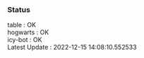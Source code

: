 ### Status


table : OK  
hogwarts : OK  
icy-bot : OK  
Latest Update : 2022-12-15 14:08:10.552533
